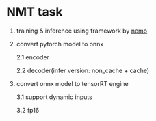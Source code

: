 # NMT task

1. training & inference using framework by [nemo](https://github.com/NVIDIA/NeMo)

2. convert pytorch model to onnx

    2.1 encoder

    2.2 decoder(infer version: non_cache + cache)

3. convert onnx model to tensorRT engine

    3.1 support dynamic inputs

    3.2 fp16
